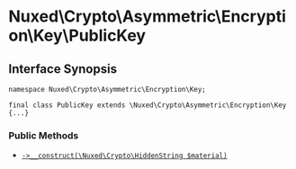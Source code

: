 # Nuxed\\Crypto\\Asymmetric\\Encryption\\Key\\PublicKey




## Interface Synopsis




``` Hack
namespace Nuxed\Crypto\Asymmetric\Encryption\Key;

final class PublicKey extends \Nuxed\Crypto\Asymmetric\Encryption\Key {...}
```




### Public Methods




+ [` ->__construct(\Nuxed\Crypto\HiddenString $material) `](<class.Nuxed.Crypto.Asymmetric.Encryption.Key.PublicKey.__construct.md>)